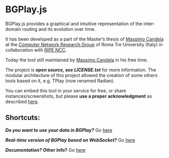 BGPlay.js
=========

BGPlay.js provides a graphical and intuitive representation of the inter-domain routing and its evolution over time.

It has been developed as a part of the Master’s thesis of [Massimo Candela](http://massimocandela.com) at the 
[Computer Network Research Group](http://www.dia.uniroma3.it/~compunet/) of Roma Tre University (Italy) 
in collaboration with [RIPE NCC](https://www.ripe.net). 

Today the tool still maintained by [Massimo Candela](http://massimocandela.com) in his free time.

The project is ***open source, see LICENSE.txt*** for more information.
The modular architecture of this project allowed the creation of some others tools based on it, e.g. TPlay (now renamed Radian).

You can embed this tool in your service for free, or share instances/screenshots, but please **use a proper acknowledgment** as described [here](http://bgplayjs.com/?section=bgplay#copyright).

Shortcuts:
----------
***Do you want to use your data in BGPlay?*** Go [here](http://bgplay.massimocandela.com)

***Real-time version of BGPlay based on WebSocket?*** Go [here](http://bgplay.massimocandela.com)

***Documentation?* Other info?** Go [here](http://bgplay.massimocandela.com)

